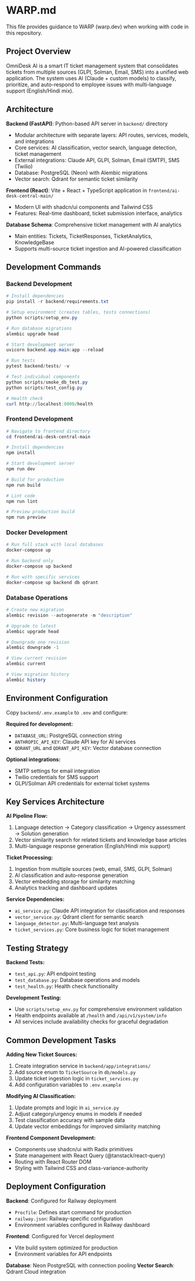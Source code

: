 # WARP.md

This file provides guidance to WARP (warp.dev) when working with code in this repository.

## Project Overview

OmniDesk AI is a smart IT ticket management system that consolidates tickets from multiple sources (GLPI, Solman, Email, SMS) into a unified web application. The system uses AI (Claude + custom models) to classify, prioritize, and auto-respond to employee issues with multi-language support (English/Hindi mix).

## Architecture

**Backend (FastAPI)**: Python-based API server in `backend/` directory
- Modular architecture with separate layers: API routes, services, models, and integrations
- Core services: AI classification, vector search, language detection, ticket management
- External integrations: Claude API, GLPI, Solman, Email (SMTP), SMS (Twilio)
- Database: PostgreSQL (Neon) with Alembic migrations
- Vector search: Qdrant for semantic ticket similarity

**Frontend (React)**: Vite + React + TypeScript application in `frontend/ai-desk-central-main/`
- Modern UI with shadcn/ui components and Tailwind CSS
- Features: Real-time dashboard, ticket submission interface, analytics

**Database Schema**: Comprehensive ticket management with AI analytics
- Main entities: Tickets, TicketResponses, TicketAnalytics, KnowledgeBase
- Supports multi-source ticket ingestion and AI-powered classification

## Development Commands

### Backend Development
```powershell
# Install dependencies
pip install -r backend/requirements.txt

# Setup environment (creates tables, tests connections)
python scripts/setup_env.py

# Run database migrations
alembic upgrade head

# Start development server
uvicorn backend.app.main:app --reload

# Run tests
pytest backend/tests/ -v

# Test individual components
python scripts/smoke_db_test.py
python scripts/test_config.py

# Health check
curl http://localhost:8000/health
```

### Frontend Development
```powershell
# Navigate to frontend directory
cd frontend/ai-desk-central-main

# Install dependencies
npm install

# Start development server
npm run dev

# Build for production
npm run build

# Lint code
npm run lint

# Preview production build
npm run preview
```

### Docker Development
```powershell
# Run full stack with local databases
docker-compose up

# Run backend only
docker-compose up backend

# Run with specific services
docker-compose up backend db qdrant
```

### Database Operations
```powershell
# Create new migration
alembic revision --autogenerate -m "description"

# Upgrade to latest
alembic upgrade head

# Downgrade one revision
alembic downgrade -1

# View current revision
alembic current

# View migration history
alembic history
```

## Environment Configuration

Copy `backend/.env.example` to `.env` and configure:

**Required for development:**
- `DATABASE_URL`: PostgreSQL connection string
- `ANTHROPIC_API_KEY`: Claude API key for AI services
- `QDRANT_URL` and `QDRANT_API_KEY`: Vector database connection

**Optional integrations:**
- SMTP settings for email integration
- Twilio credentials for SMS support
- GLPI/Solman API credentials for external ticket systems

## Key Services Architecture

**AI Pipeline Flow:**
1. Language detection → Category classification → Urgency assessment → Solution generation
2. Vector similarity search for related tickets and knowledge base articles
3. Multi-language response generation (English/Hindi mix support)

**Ticket Processing:**
1. Ingestion from multiple sources (web, email, SMS, GLPI, Solman)
2. AI classification and auto-response generation
3. Vector embedding storage for similarity matching
4. Analytics tracking and dashboard updates

**Service Dependencies:**
- `ai_service.py`: Claude API integration for classification and responses
- `vector_service.py`: Qdrant client for semantic search
- `language_detector.py`: Multi-language text analysis
- `ticket_services.py`: Core business logic for ticket management

## Testing Strategy

**Backend Tests:**
- `test_api.py`: API endpoint testing
- `test_database.py`: Database operations and models
- `test_health.py`: Health check functionality

**Development Testing:**
- Use `scripts/setup_env.py` for comprehensive environment validation
- Health endpoints available at `/health` and `/api/v1/system/info`
- All services include availability checks for graceful degradation

## Common Development Tasks

**Adding New Ticket Sources:**
1. Create integration service in `backend/app/integrations/`
2. Add source enum to `TicketSource` in `db/models.py`
3. Update ticket ingestion logic in `ticket_services.py`
4. Add configuration variables to `.env.example`

**Modifying AI Classification:**
1. Update prompts and logic in `ai_service.py`
2. Adjust category/urgency enums in models if needed
3. Test classification accuracy with sample data
4. Update vector embeddings for improved similarity matching

**Frontend Component Development:**
- Components use shadcn/ui with Radix primitives
- State management with React Query (@tanstack/react-query)
- Routing with React Router DOM
- Styling with Tailwind CSS and class-variance-authority

## Deployment Configuration

**Backend**: Configured for Railway deployment
- `Procfile`: Defines start command for production
- `railway.json`: Railway-specific configuration
- Environment variables configured in Railway dashboard

**Frontend**: Configured for Vercel deployment
- Vite build system optimized for production
- Environment variables for API endpoints

**Database**: Neon PostgreSQL with connection pooling
**Vector Search**: Qdrant Cloud integration
